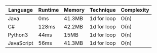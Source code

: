 | Language   | Runtime | Memory | Technique   | Complexity |
| ---------- | ------- | ------ | ----------- | ---------- |
| Java       | 0ms     | 41.3MB | 1d for loop | O(n)       |
| C#         | 128ms   | 42.2MB | 1d for loop | O(n)       |
| Python3    | 44ms    | 15MB   | 1d for loop | O(n)       |
| JavaScript | 56ms    | 41.3MB | 1d for loop | O(n)       |
